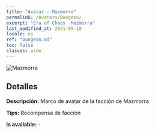 ```yaml
---
title: "Avatar - Mazmorra"
permalink: /Avatars/Dungeon/
excerpt: "Era of Chaos  Mazmorra"
last_modified_at: 2021-05-18
locale: es
ref: "Dungeon.md"
toc: false
classes: wide
---
```

 ![Mazmorra](/images/a/avatarFrame_45.png)

## Detalles

 **Descripción:** Marco de avatar de la facción de Mazmorra 

 **Tips:** Recompensa de facción 

 **Is available:**  - 

